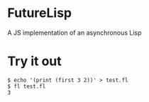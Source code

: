 # FutureLisp
A JS implementation of an asynchronous Lisp


# Try it out
```shell
$ echo '(print (first 3 2))' > test.fl
$ fl test.fl
3
```
